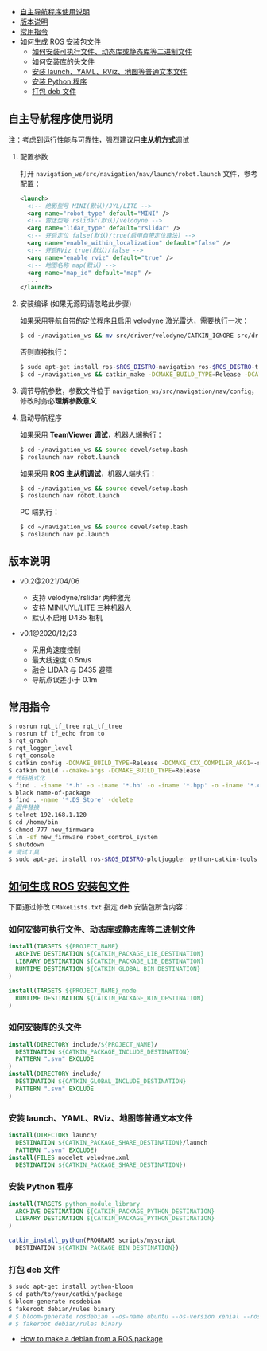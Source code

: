 - [自主导航程序使用说明](#自主导航程序使用说明)
- [版本说明](#版本说明)
- [常用指令](#常用指令)
- [如何生成 ROS 安装包文件](#如何生成-ros-安装包文件)
  - [如何安装可执行文件、动态库或静态库等二进制文件](#如何安装可执行文件动态库或静态库等二进制文件)
  - [如何安装库的头文件](#如何安装库的头文件)
  - [安装 launch、YAML、RViz、地图等普通文本文件](#安装-launchyamlrviz地图等普通文本文件)
  - [安装 Python 程序](#安装-python-程序)
  - [打包 deb 文件](#打包-deb-文件)

## 自主导航程序使用说明

注：考虑到运行性能与可靠性，强烈建议用[**主从机方式**](https://blog.csdn.net/Spacegene/article/details/86499467)调试

1. 配置参数
   
   打开 `navigation_ws/src/navigation/nav/launch/robot.launch` 文件，参考配置：

   ```xml
   <launch>
     <!-- 绝影型号 MINI(默认)/JYL/LITE -->
     <arg name="robot_type" default="MINI" />
     <!-- 雷达型号 rslidar(默认)/velodyne -->
     <arg name="lidar_type" default="rslidar" />
     <!-- 开启定位 false(默认)/true(启用自带定位算法) -->
     <arg name="enable_within_localization" default="false" />
     <!-- 开启RViz true(默认)/false -->
     <arg name="enable_rviz" default="true" />
     <!-- 地图名称 map(默认) -->
     <arg name="map_id" default="map" />
     ...
   </launch>
   ```

2. 安装编译 (如果无源码请忽略此步骤)
   
   如果采用导航自带的定位程序且启用 velodyne 激光雷达，需要执行一次：

   ```bash
   $ cd ~/navigation_ws && mv src/driver/velodyne/CATKIN_IGNORE src/driver/ros_rslidar
   ```
   否则直接执行：

   ```bash
   $ sudo apt-get install ros-$ROS_DISTRO-navigation ros-$ROS_DISTRO-teb-local-planner ros-$ROS_DISTRO-spatio-temporal-voxel-layer libproj-dev libpcap-dev
   $ cd ~/navigation_ws && catkin_make -DCMAKE_BUILD_TYPE=Release -DCATKIN_WHITELIST_PACKAGES=""
   ```

3. 调节导航参数，参数文件位于 `navigation_ws/src/navigation/nav/config`，修改时务必**理解参数意义**
4. 启动导航程序
   
   如果采用 **TeamViewer 调试**，机器人端执行：
   
   ```bash
   $ cd ~/navigation_ws && source devel/setup.bash
   $ roslaunch nav robot.launch
   ```
   
   如果采用 **ROS 主从机调试**，机器人端执行：
   
   ```bash
   $ cd ~/navigation_ws && source devel/setup.bash
   $ roslaunch nav robot.launch
   ```
   
   PC 端执行：
   
   ```bash
   $ cd ~/navigation_ws && source devel/setup.bash
   $ roslaunch nav pc.launch
   ```
## 版本说明

- v0.2@2021/04/06
  - 支持 velodyne/rslidar 两种激光
  - 支持 MINI/JYL/LITE 三种机器人
  - 默认不启用 D435 相机

- v0.1@2020/12/23
  - 采用角速度控制
  - 最大线速度 0.5m/s
  - 融合 LIDAR 与 D435 避障
  - 导航点误差小于 0.1m

## 常用指令

```bash
$ rosrun rqt_tf_tree rqt_tf_tree
$ rosrun tf tf_echo from to
$ rqt_graph
$ rqt_logger_level
$ rqt_console
$ catkin config -DCMAKE_BUILD_TYPE=Release -DCMAKE_CXX_COMPILER_ARG1=-std=c++11
$ catkin build --cmake-args -DCMAKE_BUILD_TYPE=Release
# 代码格式化
$ find . -iname '*.h' -o -iname '*.hh' -o -iname '*.hpp' -o -iname '*.c' -o -iname '*.cc' -o -iname '*.cpp' | xargs clang-format -i
$ black name-of-package
$ find . -name '*.DS_Store' -delete
# 固件替换
$ telnet 192.168.1.120
$ cd /home/bin
$ chmod 777 new_firmware
$ ln -sf new_firmware robot_control_system
$ shutdown
# 调试工具
$ sudo apt-get install ros-$ROS_DISTRO-plotjuggler python-catkin-tools vim htop
```

## [如何生成 ROS 安装包文件](http://wiki.ros.org/catkin/CMakeLists.txt#Optional_Step:_Specifying_Installable_Targets)

下面通过修改 `CMakeLists.txt` 指定 deb 安装包所含内容：
### 如何安装可执行文件、动态库或静态库等二进制文件

```cmake
install(TARGETS ${PROJECT_NAME}
  ARCHIVE DESTINATION ${CATKIN_PACKAGE_LIB_DESTINATION}
  LIBRARY DESTINATION ${CATKIN_PACKAGE_LIB_DESTINATION}
  RUNTIME DESTINATION ${CATKIN_GLOBAL_BIN_DESTINATION}
)

install(TARGETS ${PROJECT_NAME}_node
  RUNTIME DESTINATION ${CATKIN_PACKAGE_BIN_DESTINATION}
)
```

### 如何安装库的头文件

```cmake
install(DIRECTORY include/${PROJECT_NAME}/
  DESTINATION ${CATKIN_PACKAGE_INCLUDE_DESTINATION}
  PATTERN ".svn" EXCLUDE
)
install(DIRECTORY include/
  DESTINATION ${CATKIN_GLOBAL_INCLUDE_DESTINATION}
  PATTERN ".svn" EXCLUDE
)
```

### 安装 launch、YAML、RViz、地图等普通文本文件

```cmake
install(DIRECTORY launch/
  DESTINATION ${CATKIN_PACKAGE_SHARE_DESTINATION}/launch
  PATTERN ".svn" EXCLUDE)
install(FILES nodelet_velodyne.xml
  DESTINATION ${CATKIN_PACKAGE_SHARE_DESTINATION})
```

### 安装 Python 程序

```cmake
install(TARGETS python_module_library
  ARCHIVE DESTINATION ${CATKIN_PACKAGE_PYTHON_DESTINATION}
  LIBRARY DESTINATION ${CATKIN_PACKAGE_PYTHON_DESTINATION}
)

catkin_install_python(PROGRAMS scripts/myscript
  DESTINATION ${CATKIN_PACKAGE_BIN_DESTINATION})
```

### 打包 deb 文件

```bash
$ sudo apt-get install python-bloom
$ cd path/to/your/catkin/package
$ bloom-generate rosdebian
$ fakeroot debian/rules binary
# $ bloom-generate rosdebian --os-name ubuntu --os-version xenial --ros-distro kinetic
# $ fakeroot debian/rules binary
```

* [How to make a debian from a ROS package](https://gist.github.com/awesomebytes/196eab972a94dd8fcdd69adfe3bd1152)